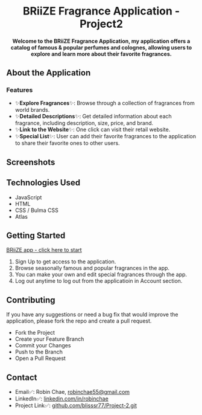 <h1 align="center">BRiiZE Fragrance Application - Project2</h1>
<h4 align="center">Welcome to the BRiiZE Fragrance Application, my application offers a catalog of famous & popular perfumes and colognes, allowing users to explore and learn more about their favorite fragrances.<h4>

## About the Application
### Features
- :sparkles:**Explore Fragrances**:sparkles:: Browse through a collection of fragrances from world brands.
- :sparkles:**Detailed Descriptions**:sparkles:: Get detailed information about each fragrance, including description, size, price, and brand.
- :sparkles:**Link to the Website**:sparkles:: One click can visit their retail website.
- :sparkles:**Special List**:sparkles:: User can add their favorite fragrances to the application to share their favorite ones to other users.


## Screenshots

## Technologies Used
- JavaScript
- HTML
- CSS / Bulma CSS
- Atlas

## Getting Started
[BRiiZE app - click here to start](https://briize-eec8cc7ab46f.herokuapp.com/sessions/login)

1. Sign Up to get access to the application.
2. Browse seasonally famous and popular fragrances in the app.
3. You can make your own and edit special fragrances through the app.
4. Log out anytime to log out from the applicatioin in Account section.


## Contributing
If you have any suggestions or need a bug fix that would improve the application, please fork the repo and create a pull request.
 - Fork the Project
 - Create your Feature Branch
 - Commit your Changes
 - Push to the Branch
 - Open a Pull Request

## Contact
- Email✅: Robin Chae, robinchae55@gmail.com
- LinkedIn✅: [linkedin.com/in/robinchae](www.linkedin.com/in/robinchae)
- Project Link✅: [github.com/blisssr77/Project-2.git](https://github.com/blisssr77/Project-2.git)